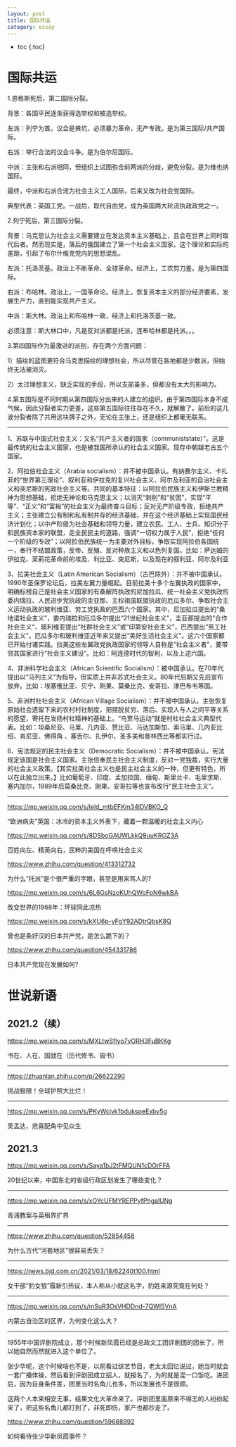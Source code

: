 ```yaml
---
layout: post
title: 国际共运
category: essay 
---
```


* toc
{:toc}

# 国际共运

1.恩格斯死后，第二国际分裂。

背景：各国平民逐渐获得选举权和被选举权。

左派：列宁为首。议会是粪坑，必须暴力革命，无产专政。是为第三国际/共产国际。

右派：举行合法的议会斗争。是为伯尔尼国际。

中派：主张和右派相同，但组织上试图弥合前两派的分歧，避免分裂。是为维也纳国际。

最终，中派和右派合流为社会主义工人国际，后来又改为社会党国际。

典型代表：英国工党。一战后，取代自由党，成为英国两大轮流执政政党之一。

2.列宁死后，第三国际分裂。

背景：马克思认为社会主义需要建立在发达资本主义基础上，且会在世界上同时取代后者。然而现实是，落后的俄国建立了第一个社会主义国家。这个理论和实际的差距，引起了布尔什维克党内的思想混乱。

左派：托洛茨基。政治上不断革命、全球革命。经济上，工农剪刀差。是为第四国际。

右派：布哈林。政治上，一国革命论。经济上，恢复资本主义的部分经济要素，发展生产力，直到能实现共产主义。

中派：斯大林。政治上和布哈林一致，经济上和托洛茨基一致。

必须注意：斯大林口中，凡是反对派都是托派，连布哈林都是托派。。。

3.第四国际作为最激进的派别，存在两个方面问题：

1）描绘的蓝图更符合马克思描绘的理想社会，所以尽管在各地都是少数派，但始终无法被消灭。

2）太过理想主义，缺乏实现的手段，所以支部虽多，但都没有太大的影响力。

4.第五国际是不同时期从第四国际分出来的人建立的组织。由于第四国际本身不成气候，因此分裂者实力更差，这些第五国际往往存在不久，就解散了。前后的这几波分裂者除了共用这块牌子之外，无论在主张上，还是组织上都毫无联系。

---

1、苏联与中国式社会主义：又名“共产主义者的国家（communiststate）”。这是最传统的社会主义国家，也是被我国所承认的社会主义国家。现存中朝越老古五个国家。

2、阿拉伯社会主义（Arabia socialism）：并不被中国承认。有纳赛尔主义、卡扎菲的“世界第三理论”、叙利亚和伊拉克的复兴社会主义、阿尔及利亚的自治社会主义和突尼斯的宪政社会主义等。共同的基本特征：以阿拉伯民族主义和伊斯兰教精神为思想基础，拒绝无神论和马克思主义；以消灭“剥削”和“贫困”，实现“平等”、“正义”和“富裕”的社会主义为最终奋斗目标；反对无产阶级专政，拒绝共产主义；主张建立公有制和私有制并存的经济基础，并在这个经济基础上实现国民经济计划化；以中产阶级为社会基础和领导力量，建立农民、工人、士兵、知识分子和民族资本家的联盟，走全民民主的道路，强调“一切权力属于人民”，拒绝“任何一个阶级的专政”；以阿拉伯民族统一为主要对外目标，争取实现阿拉伯各国统一，奉行不结盟政策，反帝、反殖、反对种族主义和以色列复国。比如：萨达姆的伊拉克、茉莉花革命前的埃及、利比亚、突尼斯，以及现在的叙利亚、阿尔及利亚

3、拉美社会主义（Latin American Socialism）（古巴除外）：并不被中国承认。1990年圣保罗论坛后，拉美左翼力量崛起。目前拉美十多个左翼执政的国家中，明确标榜自己是社会主义国家的有桑解阵执政的尼加拉瓜、统一社会主义党执政的委内瑞拉、人民进步党执政的圭亚那、主权祖国联盟执政的厄瓜多尔、争取社会主义运动执政的玻利维亚、劳工党执政的巴西六个国家。其中，尼加拉瓜提出的“桑地诺社会主义”，委内瑞拉和厄瓜多尔提出“21世纪社会主义”，圭亚那提出的”合作社会主义“、玻利维亚提出“社群社会主义”或“印第安社会主义”，巴西提出“劳工社会主义”。厄瓜多尔和玻利维亚近年来又提出“美好生活社会主义”。这六个国家都已开始付诸实践。拉美这些左翼政党执政国家的领导人自称是“社会主义者”，要带领其国家进行“社会主义建设”。比如：阿连德时代的智利，以及上述六国。

4、非洲科学社会主义（African Scientific Socialism）：被中国承认。在70年代提出以“马列主义”为指导，但实质上并非苏式社会主义。80年代后期又先后宣布放弃。比如：埃塞俄比亚、贝宁、刚果、莫桑比克、安哥拉、津巴布韦等国。

5、非洲村社社会主义（African Village Socialism）：并不被中国承认。主张恢复原始社会遗留下来的农村村社制度，把摆脱贫穷、落后、实现人与人之间平等关系的愿望，寄托在发扬村社精神的基础上。“乌贾马运动”就是村社社会主义典型代表。比如：坦桑尼亚、马里、几内亚、赞比亚、马达加斯加、索马里、几内亚比绍、肯尼亚、佛得角 、塞舌尔、扎伊尔、圣多美和普林西比等都实行过。

6、宪法规定的民主社会主义（Democratic Socialism）：并不被中国承认。宪法规定该国是社会主义国家。主张信奉民主社会主义制度，反对一党独裁，实行大量的社会主义政策。【其实拉美社会主义也是民主社会主义的一种，但更有特色，所以在此独立出来。】比如葡萄牙、印度、孟加拉国、缅甸、斯里兰卡、毛里求斯、塞内加尔，1989年后莫桑比克、刚果、安哥拉等也宣布改行“民主社会主义”。

---

https://mp.weixin.qq.com/s/Ield_mtbEFKm34lDVBKO_Q

“欧洲病夫”英国：冰冷的资本主义外表下，藏着一颗温暖的社会主义内心

https://mp.weixin.qq.com/s/8DSboGAUWLkkQ9uuKROZ3A

百姓向左、精英向右，民粹的美国在呼唤社会主义

https://www.zhihu.com/question/413312732

为什么“托派”是个很严重的字眼，甚至是用来骂人的?

https://mp.weixin.qq.com/s/6L6GsNzoKUhQWoFpN6wkBA

改变世界的1968年：环球同此凉热

https://mp.weixin.qq.com/s/kXU6p-yFgY92ADtrQbsK8Q

曾也是条好汉的日本共产党，是怎么跪下的？

https://www.zhihu.com/question/454331786

日本共产党现在发展如何?

# 世说新语

## 2021.2（续）

https://mp.weixin.qq.com/s/MXLtwSfIyo7vORH3FuBKKg

书在、人在、国就在（历代修书、毁书）

---

https://zhuanlan.zhihu.com/p/26622290

挑战极限！全球护照大比烂！

---

https://mp.weixin.qq.com/s/PKyWcjvk1bdukspeExby5g

吴孟达，悲喜配角中见众生

## 2021.3

https://mp.weixin.qq.com/s/Saya1bJ2tFMQUN1cDOrFFA

20世纪以来，中国东北的省级行政区划发生了哪些变化？

---

https://mp.weixin.qq.com/s/xOYcUFMYREPPyfPhgalUNg

青浦教案与英租界扩界

---

https://www.zhihu.com/question/52854458

为什么古代“河套地区”很容易丢失？

---

https://news.bjd.com.cn/2021/03/18/62240t100.html

女干部“豹女狼”履新引热议，本人称从小就这名字，豹姓来源究竟在何处？

---

https://mp.weixin.qq.com/s/mSuR3OsVHDDnd-7QWI5VnA

内蒙古自治区的区界，为何变化这么大？

---

1955年中国评剧院成立，那个时候新凤霞已经是总政文工团评剧团的团长了，所以她自然而然就进入这个单位了。

张少华呢，这个时候啥也不是，以前看过综艺节目，老太太回忆说过，她当时就会一套广播体操，然后看到评剧团成立招人，就报名了，为的就是混一口饭吃。进团后，因为自身条件差，团里当时名角儿也多，所以发展也不是很顺。

这两个人本来相安无事，结果文化大革命来了。评剧团里面原来不得志的人纷纷起来了，把这些名角儿都打到了，非死即伤，家产也都抄走了。

https://www.zhihu.com/question/59688992

如何看待张少华新凤霞事件？
